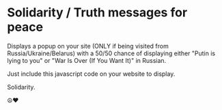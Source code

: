 # Solidarity / Truth messages for peace
Displays a popup on your site (ONLY if being visited from Russia/Ukraine/Belarus) with a 50/50 chance of displaying either "Putin is lying to you" or "War Is Over (If You Want It)" in Russian.

Just include this javascript code on your website to display.

Solidarity.

☮️❤️
